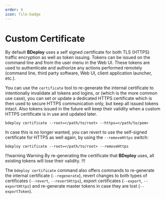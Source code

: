 ```yaml
---
order: 4
icon: file-badge
---
```


# Custom Certificate

By default **BDeploy** uses a self signed certificate for both TLS (HTTPS) traffic encryption as well as token issuing. Tokens can be issued on the command line and from the user menu in the Web UI. These tokens are used to authenticate and authorize any actions performed remotely (command line, third party software, Web UI, client application launcher, etc.).

You can use the `certificate` tool to re-generate the internal certificate to intentionally invalidate all tokens and logins, or (which is the more common use case), you can set or update a dedicated HTTPS certificate which is then used to secure HTTPS communication only, but keep all issued tokens intact. Also tokens issued in the future will keep their validity when a custom HTTPS certificate is in use and updated later.

```
bdeploy certificate --root=</path/to/root> --https=</path/to/pem>
```

In case this is no longer wanted, you can revert to use the self-signed certificate for HTTPS as well again, by using the `--removeHttps` switch:

```
bdeploy certificate --root=</path/to/root> --removeHttps
```

!!!warning Warning
By re-generating the certificate that **BDeploy** uses, all existing tokens will lose their validity.
!!!

The `bdeploy certificate` command also offers commands to re-generate the internal certificate (`--regenerate`), revert changes to both types of certificates (`--revert`, `--revertHttps`), export certificates (`--export`, `--exportHttps`) and re-generate master tokens in case they are lost (`--exportToken`).
